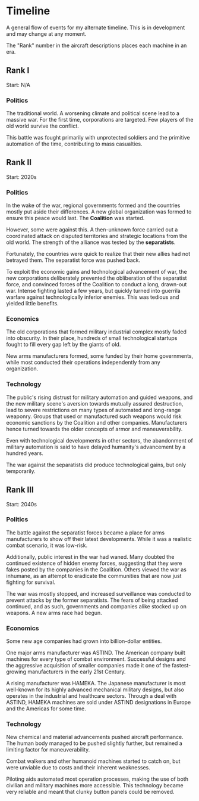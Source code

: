 # Timeline

A general flow of events for my alternate timeline. This is in development and may change at any moment.

The "Rank" number in the aircraft descriptions places each machine in an era.

## Rank I

Start: N/A

### Politics

The traditional world. A worsening climate and political scene lead to a massive war. For the first time, corporations are targeted. Few players of the old world survive the conflict.

This battle was fought primarily with unprotected soldiers and the primitive automation of the time, contributing to mass casualties.

## Rank II

Start: 2020s

### Politics

In the wake of the war, regional governments formed and the countries mostly put aside their differences. A new global organization was formed to ensure this peace would last. The **Coalition** was started.

However, some were against this. A then-unknown force carried out a coordinated attack on disputed territories and strategic locations from the old world. The strength of the alliance was tested by the **separatists**.

Fortunately, the countries were quick to realize that their new allies had not betrayed them. The separatist force was pushed back.

To exploit the economic gains and technological advancement of war, the new corporations deliberately prevented the obliberation of the separatist force, and convinced forces of the Coalition to conduct a long, drawn-out war. Intense fighting lasted a few years, but quickly turned into guerrila warfare against technologically inferior enemies. This was tedious and yielded little benefits.

### Economics

The old corporations that formed military industrial complex mostly faded into obscurity. In their place, hundreds of small technological startups fought to fill every gap left by the giants of old.

New arms manufacturers formed, some funded by their home governments, while most conducted their operations independently from any organization.

### Technology

The public's rising distrust for military automation and guided weapons, and the new military scene's aversion towards mutually assured destruction, lead to severe restrictions on many types of automated and long-range weaponry. Groups that used or manufactured such weapons would risk economic sanctions by the Coalition and other companies. Manufacturers hence turned towards the older concepts of armor and maneuverability.

Even with technological developments in other sectors, the abandonment of military automation is said to have delayed humanity's advancement by a hundred years.

The war against the separatists did produce technological gains, but only temporarily.

## Rank III

Start: 2040s

### Politics

The battle against the separatist forces became a place for arms manufacturers to show off their latest developments. While it was a realistic combat scenario, it was low-risk.

Additionally, public interest in the war had waned. Many doubted the continued existence of hidden enemy forces, suggesting that they were fakes posted by the companies in the Coalition. Others viewed the war as inhumane, as an attempt to eradicate the communities that are now just fighting for survival.

The war was mostly stopped, and increased surveillance was conducted to prevent attacks by the former separatists. The fears of being attacked continued, and as such, governments and companies alike stocked up on weapons. A new arms race had begun. 

### Economics

Some new age companies had grown into billion-dollar entities.

One major arms manufacturer was ASTIND. The American company built machines for every type of combat environment. Successful designs and the aggressive acquisition of smaller companies made it one of the fastest-growing manufacturers in the early 21st Century.

A rising manufacturer was HAMEKA. The Japanese manufacturer is most well-known for its highly advanced mechanical military designs, but also operates in the industrial and healthcare sectors. Through a deal with ASTIND, HAMEKA machines are sold under ASTIND designations in Europe and the Americas for some time.

### Technology

New chemical and material advancements pushed aircraft performance. The human body managed to be pushed slightly further, but remained a limiting factor for maneuverability.

Combat walkers and other humanoid machines started to catch on, but were unviable due to costs and their inherent weaknesses.

Piloting aids automated most operation processes, making the use of both civilian and military machines more accessible. This technology became very reliable and meant that clunky button panels could be removed.
